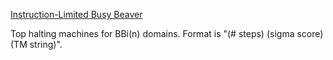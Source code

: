 [Instruction-Limited Busy Beaver](https://wiki.bbchallenge.org/wiki/Instruction-Limited_Busy_Beaver)

Top halting machines for BBi(n) domains. Format is "(# steps) (sigma score) (TM string)".
